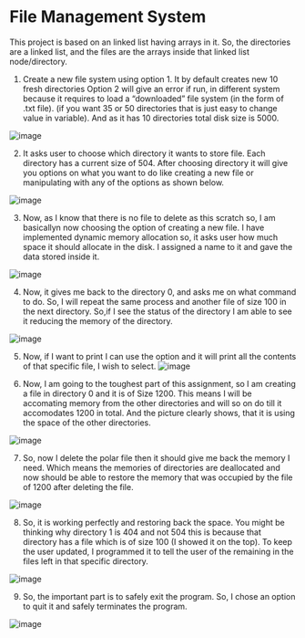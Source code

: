 # File Management System 

This project is based on an linked list having arrays in it. So, the directories are a linked list, and the files are the arrays inside that linked list node/directory.   

1)	Create a new file system using option 1. It by default creates new 10 fresh directories Option 2 will give an error if run, in different system because it requires to load a  “downloaded” file system (in the form of .txt file). (if you want 35 or 50 directories that is just easy to change value in variable). And as it has 10 directories total disk size is 5000.

 
![image](https://user-images.githubusercontent.com/63224856/169729405-8dcd0263-2c03-4f99-8da6-b962d5e6a8c7.png)

			

2)	It asks user to choose which directory it wants to store file. Each directory has a current size of 504. After choosing directory it will give you options on what you want to do like creating a new file or manipulating with any of the options as shown below.

![image](https://user-images.githubusercontent.com/63224856/169729653-a7124697-fc02-44e4-81fa-6fec12bbb4c2.png)


3)	Now, as I know that there is no file to delete as this scratch so,  I am basicallyn now choosing the option of creating a new file. I have implemented dynamic memory allocation so, it asks user how much space it should allocate in the disk. I assigned a name to it and gave the data stored inside it.

 ![image](https://user-images.githubusercontent.com/63224856/169729627-b55eac63-7750-439d-9bae-8c4a5d459826.png)


4)	 Now, it gives me back to the directory 0, and asks me on what command to do. So, I will repeat the same process and another file of size 100 in the next directory. So,if I see the status of the directory I am able to see it reducing the memory of the directory.

 ![image](https://user-images.githubusercontent.com/63224856/169729616-e4106d6e-25c7-4d44-a99a-194b98bab430.png)



5)	Now, if I want to print I can use the option and it will print all the contents of that specific file, I wish to select.
![image](https://user-images.githubusercontent.com/63224856/169729603-8ba0b9e3-ba1d-40bf-8c2b-0063a61807e7.png)
 
6)	Now, I am going to the toughest part of this assignment, so I am creating a file in directory 0 and it is of Size 1200. This means I will be accomating memory from the other directories and will so on do till it accomodates 1200 in total. And the picture clearly shows, that it is using the space of the other directories.

![image](https://user-images.githubusercontent.com/63224856/169729578-b288bf08-9de0-4a2f-89ef-ff80e8ba02f3.png)



7)	So, now I delete the polar file then it should give me back the memory I need. Which means the memories of directories are deallocated and now should be able to restore the memory that was occupied by the file of 1200 after deleting the file.

![image](https://user-images.githubusercontent.com/63224856/169729570-638104bc-3dd2-487d-b491-5554ed7eca79.png)

8)	So, it is working perfectly and restoring back the space. You might be thinking why directory 1 is 404 and not 504 this is because that directory has a file which is of size 100 (I showed it on the top). To keep the user updated, I programmed it to tell the user of the remaining in the files left in that specific directory.

   
![image](https://user-images.githubusercontent.com/63224856/169729551-b7eb6b3d-d967-45cb-a1ad-8d6f66dfd8ee.png)


9)	So, the important part is to safely exit the program. So, I chose an option to quit it and safely terminates the program.

 
![image](https://user-images.githubusercontent.com/63224856/169729544-08ba3e00-fe46-47f0-b348-518b78375f4a.png)


